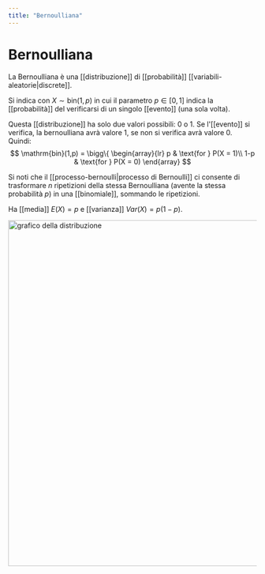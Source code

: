 ```yaml
---
title: "Bernoulliana"
---
```

# Bernoulliana
La Bernoulliana è una [[distribuzione]] di [[probabilità]] [[variabili-aleatorie|discrete]].

Si indica con $X \sim \mathrm{bin}(1, p)$ in cui il parametro $p \in [0,1]$ indica la [[probabilità]] del verificarsi di un singolo [[evento]] (una sola volta).

Questa [[distribuzione]] ha solo due valori possibili: $0$ o $1$. Se l'[[evento]] si verifica, la bernoulliana avrà valore $1$, se non si verifica avrà valore $0$. Quindi:
$$
\mathrm{bin}(1,p) = \bigg\{
    \begin{array}{lr}
        p & \text{for } P(X = 1)\\
        1-p & \text{for } P(X = 0)
    \end{array}
$$

Si noti che il [[processo-bernoulli|processo di Bernoulli]] ci consente di trasformare $n$ ripetizioni della stessa Bernoulliana (avente la stessa probabilità $p$) in una [[binomiale]], sommando le ripetizioni.

Ha [[media]] $E(X) = p$ e [[varianza]] $Var(X) = p(1-p)$.

<img src="https://upload.wikimedia.org/wikipedia/commons/7/74/Bernoulli_Distribution.PNG" alt="grafico della distribuzione" width=700>
